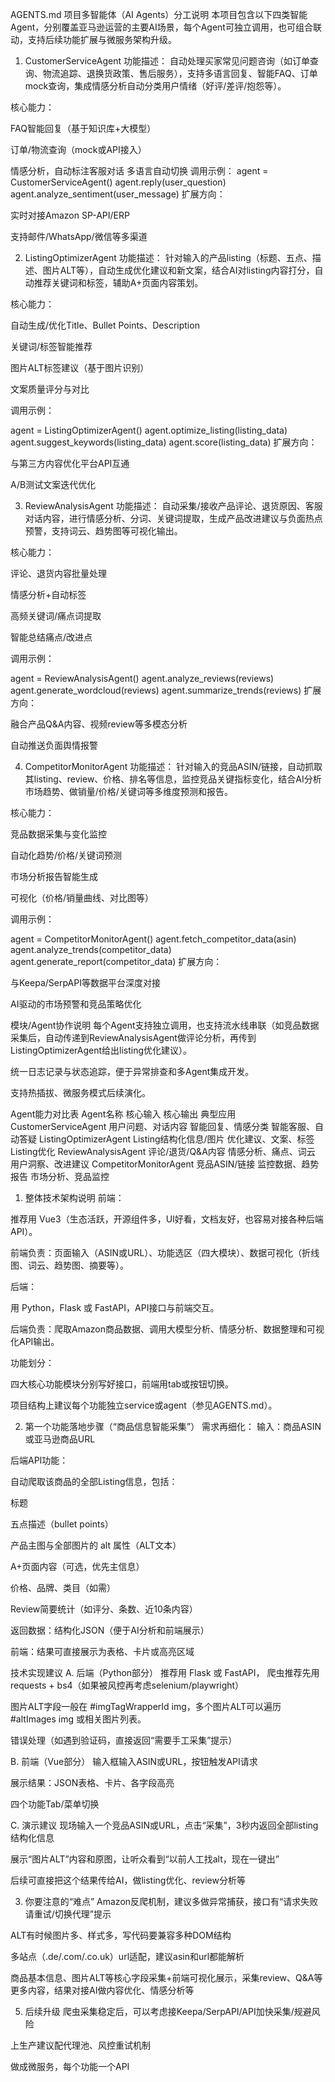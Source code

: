AGENTS.md
项目多智能体（AI Agents）分工说明
本项目包含以下四类智能Agent，分别覆盖亚马逊运营的主要AI场景，每个Agent可独立调用，也可组合联动，支持后续功能扩展与微服务架构升级。

1. CustomerServiceAgent
功能描述：
自动处理买家常见问题咨询（如订单查询、物流追踪、退换货政策、售后服务），支持多语言回复、智能FAQ、订单mock查询，集成情感分析自动分类用户情绪（好评/差评/抱怨等）。

核心能力：

FAQ智能回复（基于知识库+大模型）

订单/物流查询（mock或API接入）

情感分析，自动标注客服对话
多语言自动切换
调用示例：
agent = CustomerServiceAgent()
agent.reply(user_question)
agent.analyze_sentiment(user_message)
扩展方向：

实时对接Amazon SP-API/ERP

支持邮件/WhatsApp/微信等多渠道

2. ListingOptimizerAgent
功能描述：
针对输入的产品listing（标题、五点、描述、图片ALT等），自动生成优化建议和新文案，结合AI对listing内容打分，自动推荐关键词和标签，辅助A+页面内容策划。

核心能力：

自动生成/优化Title、Bullet Points、Description

关键词/标签智能推荐

图片ALT标签建议（基于图片识别）

文案质量评分与对比

调用示例：

agent = ListingOptimizerAgent()
agent.optimize_listing(listing_data)
agent.suggest_keywords(listing_data)
agent.score(listing_data)
扩展方向：

与第三方内容优化平台API互通

A/B测试文案迭代优化

3. ReviewAnalysisAgent
功能描述：
自动采集/接收产品评论、退货原因、客服对话内容，进行情感分析、分词、关键词提取，生成产品改进建议与负面热点预警，支持词云、趋势图等可视化输出。

核心能力：

评论、退货内容批量处理

情感分析+自动标签

高频关键词/痛点词提取

智能总结痛点/改进点

调用示例：

agent = ReviewAnalysisAgent()
agent.analyze_reviews(reviews)
agent.generate_wordcloud(reviews)
agent.summarize_trends(reviews)
扩展方向：

融合产品Q&A内容、视频review等多模态分析

自动推送负面舆情报警

4. CompetitorMonitorAgent
功能描述：
针对输入的竞品ASIN/链接，自动抓取其listing、review、价格、排名等信息，监控竞品关键指标变化，结合AI分析市场趋势、做销量/价格/关键词等多维度预测和报告。

核心能力：

竞品数据采集与变化监控

自动化趋势/价格/关键词预测

市场分析报告智能生成

可视化（价格/销量曲线、对比图等）

调用示例：

agent = CompetitorMonitorAgent()
agent.fetch_competitor_data(asin)
agent.analyze_trends(competitor_data)
agent.generate_report(competitor_data)
扩展方向：

与Keepa/SerpAPI等数据平台深度对接

AI驱动的市场预警和竞品策略优化

模块/Agent协作说明
每个Agent支持独立调用，也支持流水线串联（如竞品数据采集后，自动传递到ReviewAnalysisAgent做评论分析，再传到ListingOptimizerAgent给出listing优化建议）。

统一日志记录与状态追踪，便于异常排查和多Agent集成开发。

支持热插拔、微服务模式后续演化。

Agent能力对比表
Agent名称	核心输入	核心输出	典型应用
CustomerServiceAgent	用户问题、对话内容	智能回复、情感分类	智能客服、自动答疑
ListingOptimizerAgent	Listing结构化信息/图片	优化建议、文案、标签	Listing优化
ReviewAnalysisAgent	评论/退货/Q&A内容	情感分析、痛点、词云	用户洞察、改进建议
CompetitorMonitorAgent	竞品ASIN/链接	监控数据、趋势报告	市场分析、竞品监控



1. 整体技术架构说明
前端：

推荐用 Vue3（生态活跃，开源组件多，UI好看，文档友好，也容易对接各种后端API）。

前端负责：页面输入（ASIN或URL）、功能选区（四大模块）、数据可视化（折线图、词云、趋势图、摘要等）。

后端：

用 Python，Flask 或 FastAPI，API接口与前端交互。

后端负责：爬取Amazon商品数据、调用大模型分析、情感分析、数据整理和可视化API输出。

功能划分：

四大核心功能模块分别写好接口，前端用tab或按钮切换。

项目结构上建议每个功能独立service或agent（参见AGENTS.md）。

2. 第一个功能落地步骤（“商品信息智能采集”）
需求再细化：
输入：商品ASIN或亚马逊商品URL

后端API功能：

自动爬取该商品的全部Listing信息，包括：

标题

五点描述（bullet points）

产品主图与全部图片的 alt 属性（ALT文本）

A+页面内容（可选，优先主信息）

价格、品牌、类目（如需）

Review简要统计（如评分、条数、近10条内容）

返回数据：结构化JSON（便于AI分析和前端展示）

前端：结果可直接展示为表格、卡片或高亮区域

技术实现建议
A. 后端（Python部分）
推荐用 Flask 或 FastAPI，
爬虫推荐先用 requests + bs4（如果被风控再考虑selenium/playwright）

图片ALT字段一般在 #imgTagWrapperId img，多个图片ALT可以遍历 #altImages img 或相关图片列表。

错误处理（如遇到验证码，直接返回“需要手工采集”提示）


B. 前端（Vue部分）
输入框输入ASIN或URL，按钮触发API请求

展示结果：JSON表格、卡片、各字段高亮

四个功能Tab/菜单切换

C. 演示建议
现场输入一个竞品ASIN或URL，点击“采集”，3秒内返回全部listing结构化信息

展示“图片ALT”内容和原图，让听众看到“以前人工找alt，现在一键出”

后续可直接把这个结果传给AI，做listing优化、review分析等

3. 你要注意的“难点”
Amazon反爬机制，建议多做异常捕获，接口有“请求失败请重试/切换代理”提示

ALT有时候图片多、样式多，写代码要兼容多种DOM结构

多站点（.de/.com/.co.uk）url适配，建议asin和url都能解析


商品基本信息、图片ALT等核心字段采集+前端可视化展示，采集review、Q&A等更多内容，结果对接AI做内容优化、情感分析等

5. 后续升级
爬虫采集稳定后，可以考虑接Keepa/SerpAPI/API加快采集/规避风险

上生产建议配代理池、风控重试机制

做成微服务，每个功能一个API

